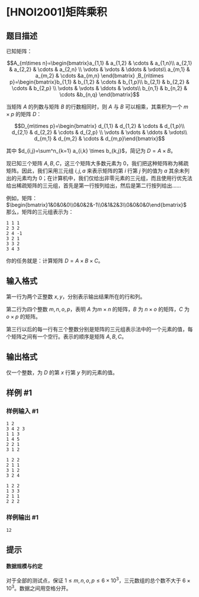 # [HNOI2001]矩阵乘积

## 题目描述

已知矩阵：

$$A_{m\times n}=\begin{bmatrix}a_{1,1} & a_{1,2} & \cdots & a_{1,n}\\ a_{2,1} & a_{2,2} & \cdots & a_{2,n} \\ \vdots & \vdots & \ddots & \vdots\\ a_{m,1} & a_{m,2} & \cdots &a_{m,n} \end{bmatrix} ,B_{n\times p}=\begin{bmatrix}b_{1,1} & b_{1,2} & \cdots & b_{1,p}\\ b_{2,1} & b_{2,2} & \cdots & b_{2,p} \\ \vdots & \vdots & \ddots & \vdots\\ b_{n,1} & b_{n,2} & \cdots &b_{n,q} \end{bmatrix}$$

当矩阵 $A$ 的列数与矩阵 $B$ 的行数相同时，则 $A$ 与 $B$ 可以相乘，其乘积为一个 $m\times p$ 的矩阵 $D$：

$$D_{m\times p}=\begin{bmatrix} d_{1,1} & d_{1,2} & \cdots & d_{1,p}\\ d_{2,1} & d_{2,2} & \cdots & d_{2,p} \\ \vdots & \vdots & \ddots & \vdots\\ d_{m,1} & d_{m,2} & \cdots & d_{m,p}\end{bmatrix}$$

其中 $d_{i,j}=\sum^n_{k=1} a_{i,k} \times b_{k,j}$，简记为 $D=A\times B$。

现已知三个矩阵 $A,B,C$，这三个矩阵大多数元素为 $0$，我们把这种矩阵称为稀疏矩阵。因此，我们采用三元组 $i,j,a$ 来表示矩阵的第 $i$ 行第 $j$ 列的值为 $a$ 其余未列出的元素均为 $0$；在计算机中，我们仅给出非零元素的三元组，而且使用行优先法给出稀疏矩阵的三元组，首先是第一行按列给出，然后是第二行按列给出……

例如，矩阵：$\begin{bmatrix}1&0&0&0\\0&0&2&-1\\0&1&2&3\\0&0&0&0\end{bmatrix}$ 那么，矩阵的三元组表示为：

```plain
1 1 1
2 3 2
2 4 -1
3 2 1 
3 3 2
3 4 3
```

你的任务就是：计算矩阵 $D=A\times B\times C$。

## 输入格式

第一行为两个正整数 $x,y$，分别表示输出结果所在的行和列。

第二行为四个整数 $m,n,o,p$，表明 $A$ 为$m\times n$ 的矩阵，$B$ 为 $n\times o$ 的矩阵，$C$ 为 $o\times p$ 的矩阵。

第三行以后的每一行有三个整数分别是矩阵的三元组表示法中的一个元素的值，每个矩阵之间有一个空行。表示的顺序是矩阵 $A,B,C$。


## 输出格式

仅一个整数，为 $D$ 的第 $x$ 行第 $y$ 列的元素的值。

## 样例 #1

### 样例输入 #1
```
1 2                       
3 4 2 3
1 1 3
1 4 5
2 2 1
3 1 2

1 2 2
2 1 1
3 1 2
3 2 4

1 2 2
1 3 3
2 1 1
2 2 2
```

### 样例输出 #1

```
12
```

## 提示

#### 数据规模与约定
对于全部的测试点，保证 $1\le m,n,o,p\le 6\times 10^3$，三元数组的总个数不大于 $6\times 10^3$。数据之间用空格分开。
